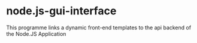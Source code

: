 # node.js-gui-interface
This programme links a dynamic front-end templates to the api backend of the Node.JS Application
